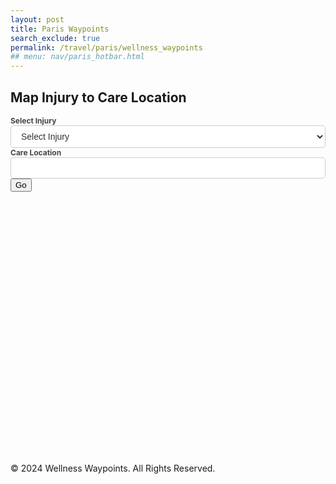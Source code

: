 ```yaml
---
layout: post
title: Paris Waypoints
search_exclude: true
permalink: /travel/paris/wellness_waypoints
## menu: nav/paris_hotbar.html
---
```


<script src="{{site.baseurl}}/assets/js/api/config.js"></script>

<div class="waypoints-container">
   <div class="container">
      <div class="form-container">
          <h2>Map Injury to Care Location</h2>
          <form id="selectionForm">
              <label for="injury">Select Injury</label>
              <select id="injury" name="injury" required>
                  <option value="">Select Injury</option>
              </select>
              <label for="location">Care Location</label>
              <input id="location" name="location" type="text" disabled />
              <button id="goButton">Go</button>
          </form>
      </div>


  <!-- Map Section -->
  <div id="map" style="height: 400px; margin-top: 20px; border-radius: 10px;"></div>
  </div>

  <!-- Footer Section -->
  <footer class="footer">
      <p>&copy; 2024 Wellness Waypoints. All Rights Reserved.</p>
  </footer>

  <script src="https://unpkg.com/leaflet@1.9.4/dist/leaflet.js"></script>

  <script>
      // JavaScript collection of injury and location data
      const data = [
          { _injury: "Fractures", _location: "Hospital" },
          { _injury: "Broken Bones", _location: "Hospital" },
          { _injury: "Severe Bleeding", _location: "Hospital" },
          { _injury: "Head Injuries", _location: "Hospital" },
          { _injury: "Concussions", _location: "Hospital" },
          { _injury: "Heart Attack", _location: "Hospital" },
          { _injury: "Stroke", _location: "Hospital" },
          { _injury: "Appendicitis", _location: "Hospital" },
          { _injury: "Dehydration", _location: "Hospital" },
          { _injury: "Heatstroke", _location: "Hospital" },
          { _injury: "Allergic Reaction", _location: "Hospital" },
          { _injury: "Burns", _location: "Hospital" },
          { _injury: "Respiratory Issues", _location: "Hospital" },
          { _injury: "Infections", _location: "Hospital" },
          { _injury: "Snake Bite", _location: "Hospital" },
          { _injury: "Animal Bite", _location: "Hospital" },
          { _injury: "Minor Cuts", _location: "Pharmacy" },
          { _injury: "Motion Sickness", _location: "Pharmacy" },
          { _injury: "Mild Allergies", _location: "Pharmacy" },
          { _injury: "Upset Stomach", _location: "Pharmacy" },
          { _injury: "Diarrhea", _location: "Pharmacy" },
          { _injury: "Pain", _location: "Pharmacy" },
          { _injury: "Headaches", _location: "Pharmacy" },
          { _injury: "Coughs", _location: "Pharmacy" },
          { _injury: "Colds", _location: "Pharmacy" },
          { _injury: "Insect Bites", _location: "Pharmacy" },
          { _injury: "Stings", _location: "Pharmacy" },
          { _injury: "Sunburn", _location: "Pharmacy" },
          { _injury: "Blisters", _location: "Pharmacy" },
          { _injury: "Skin Irritation", _location: "Pharmacy" },
          { _injury: "Menstrual Pain", _location: "Pharmacy" },
          { _injury: "Muscle Strains", _location: "Recovery" },
          { _injury: "Sprains", _location: "Recovery" },
          { _injury: "Back Pain", _location: "Recovery" },
          { _injury: "Neck Pain", _location: "Recovery" },
          { _injury: "Post-Surgery Recovery", _location: "Recovery" },
          { _injury: "Joint Injuries", _location: "Recovery" },
          { _injury: "Exhaustion", _location: "Recovery" },
          { _injury: "Chronic Fatigue", _location: "Recovery" },
          { _injury: "Mental Health", _location: "Recovery" },
          { _injury: "Substance Overuse", _location: "Recovery" },
          { _injury: "Addiction", _location: "Recovery" },
          { _injury: "Rehabilitation", _location: "Recovery" },
          { _injury: "Mobility Issues", _location: "Recovery" }
      ];

      // Populate the dropdown
      const injurySelect = document.getElementById("injury");
      data.forEach(item => {
          const option = document.createElement("option");
          option.value = item._injury;
          option.textContent = item._injury;
          injurySelect.appendChild(option);
      });

      // Handle dropdown change event
      injurySelect.addEventListener("change", function () {
          const selectedInjury = this.value;
          const selectedData = data.find(item => item._injury === selectedInjury);

          const locationInput = document.getElementById("location");
          if (selectedData) {
              locationInput.value = selectedData._location;
          } else {
              locationInput.value = ""; // Clear the location if no match
          }
      });
  </script>

  <style>
/* Styling for inline form */
.inline-form {
    display: flex;
    align-items: center; /* Vertically align fields */
    gap: 15px; /* Space between fields */
    background-color: #f7f7f7; /* Light background color */
    padding: 10px;
    border-radius: 8px;
    box-shadow: 0 4px 8px rgba(0, 0, 0, 0.1); /* Subtle shadow for better visibility */
}

/* Style for each form group */
.form-group {
    display: flex;
    flex-direction: column;
    align-items: flex-start; /* Align labels to the left */
    flex: 1; /* Ensure fields take up equal space */
}

/* Select and input fields */
select, input {
    width: 100%; /* Ensure consistent width */
    padding: 8px 12px;
    border: 1px solid #ccc;
    border-radius: 5px;
    font-size: 14px;
    background-color: #fff; /* White field background for contrast */
    color: #333; /* Dark text color */
}

/* Labels */
label {
    font-size: 12px;
    margin-bottom: 5px;
    color: #444; /* Slightly darker color for labels */
    font-weight: bold;
}

/* Responsive adjustments for smaller screens */
@media (max-width: 768px) {
    .inline-form {
        flex-direction: column; /* Stack fields vertically on small screens */
    }

    .form-group {
        width: 100%; /* Full width for each field */
    }
}

  </style>

<script type="module">
    // Import server URI and standard fetch options
    import { pythonURI, fetchOptions } from '{{ site.baseurl }}/assets/js/api/config.js';

    /**
     * Fetch groups for dropdown selection
     * User picks from dropdown
     */
    async function fetchGroups() {
        try {
            const response = await fetch(`${pythonURI}/api/waypoints`, {
                ...fetchOptions,
                method: 'POST',
                headers: {
                    'Content-Type': 'application/json'
                },
                body: JSON.stringify({ section_name: "Wellness Waypoint" }) // Adjust the section name as needed
            });
            if (!response.ok) {
                throw new Error('Failed to fetch groups: ' + response.statusText);
            }
            const groups = await response.json();
            const groupSelect = document.getElementById('group_id');
            groups.forEach(group => {
                const option = document.createElement('option');
                option.value = group.name; // Use group name for payload
                option.textContent = group.name;
                groupSelect.appendChild(option);
            });
        } catch (error) {
            console.error('Error fetching groups:', error);
        }
    }

    /**
     * Fetch channels based on selected group
     * User picks from dropdown
     */
    async function fetchChannels(groupName) {
        try {
            const response = await fetch(`${pythonURI}/api/channels/filter`, {
                ...fetchOptions,
                method: 'POST',
                headers: {
                    'Content-Type': 'application/json'
                },
                body: JSON.stringify({ group_name: groupName })
            });
            if (!response.ok) {
                throw new Error('Failed to fetch channels: ' + response.statusText);
            }
            const channels = await response.json();
            const channelSelect = document.getElementById('channel_id');
            channelSelect.innerHTML = '<option value="">Select a channel</option>'; // Reset channels
            channels.forEach(channel => {
                const option = document.createElement('option');
                option.value = channel.id;
                option.textContent = channel.name;
                channelSelect.appendChild(option);
            });
        } catch (error) {
            console.error('Error fetching channels:', error);
        }
    }


    /**
     * Fetch posts based on selected channel
     * Handle response: Fetch and display posts
     */
    async function fetchData(channelId) {
        try {
            const response = await fetch(`${pythonURI}/api/posts/filter`, {
                ...fetchOptions,
                method: 'POST',
                headers: {
                    'Content-Type': 'application/json'
                },
                body: JSON.stringify({ channel_id: channelId })
            });
            if (!response.ok) {
                throw new Error('Failed to fetch posts: ' + response.statusText);
            }

            // Parse the JSON data
            const postData = await response.json();

            // Extract posts count
            const postCount = postData.length || 0;
            // Update the HTML elements with the data
            document.getElementById('count').innerHTML = `<h2>Care Location for Injury Saved ${postCount}</h2>`;

            // Get the details div
            const detailsDiv = document.getElementById('details');
            detailsDiv.innerHTML = ''; // Clear previous posts

            // Iterate over the postData and create HTML elements for each item
            postData.forEach(postItem => {
                const postElement = document.createElement('div');
                postElement.className = 'post-item';
                postElement.innerHTML = `
                    <p>Injury:${postItem.title}</p>
                    <p><strong>Care Location:</strong> ${postItem.channel_name}</p>
                    <p><strong>User:</strong> ${postItem.user_name}</p>
                    <p>${postItem.comment}</p>
                `;
                detailsDiv.appendChild(postElement);
            });

        } catch (error) {
            console.error('Error fetching data:', error);
        }
    }

    // Fetch groups when the page loads
    fetchGroups();
</script>

</div>